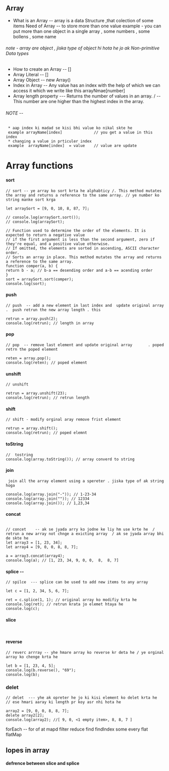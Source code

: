 ## Array

- What is an Array -- array is a data Structure ,that colection of some items
  Need of Array -- to store more than one value
  example - you can put more than one object in a single array ,
  some numbers , some bollens , some name

###### note - array are object , jiska type of object hi hota he jo ak Non-primitive Data types

- How to create an Array -- []
- Array Literal -- []
- Array Object -- new Array()
- Index in Array -- Any value has an index with the help of which we can access it which we write like this arrayNmae[number]
- Array length property --- Returns the number of values in an array. /
  -- This number are one higher than the highest index in the array.

###### NOTE --

     * aap index ki madad se kisi bhi value ko nikal skte he
     example arrayName[index]              // you get a value in this index
     * changing a value in prticuler index
     example  arrayName[index]  = value    // value are update

# Array functions

#### sort

```
// sort -- ye array ko sort krta he alphabticy /. This method mutates the array and returns a reference to the same array. // ye number ko string manke sort krga

let arraySort = [9, 0, 10, 8, 87, 7];

// console.log(arraySort.sort());
// console.log(arraySort);

// Function used to determine the order of the elements. It is expected to return a negative value
// if the first argument is less than the second argument, zero if they're equal, and a positive value otherwise.
// If omitted, the elements are sorted in ascending, ASCII character order.
// Sorts an array in place. This method mutates the array and returns a reference to the same array.
function comper(a, b) {
return b - a; // b-a == desending order and a-b == acending order
}
sort = arraySort.sort(comper);
console.log(sort);
```

#### push

```
// push  -- add a new element in last index and  update original array    .  push retrun the new array length . this

retrun = array.push(2);
console.log(retrun); // length in array

```

#### pop

```
// pop  -- remove last element and update original array       . poped retrn the poped element

reten = array.pop();
console.log(reten); // poped element
```

#### unshift

```
// unshift

retrun = array.unshift(23);
console.log(retrun); // retrun length

```

#### shift

```
// shift - modify orginal aray remove frist element

retrun = array.shift();
console.log(retrun); // poped elemnt

```

#### toString

```
//  tostring
console.log(array.toString()); // array converd to string
```

#### join

```
 join all the array element using a spereter . jiska type of ak string hoga

console.log(array.join("-")); // 1-23-34
console.log(array.join("")); // 12334
console.log(array.join()); // 1,23,34
```

#### concat

```

// concet    -- ak se jyada arry ko jodne ke liy hm use krte he  / retrun a new array not chnge a exicting array  / ak se jyada array bhi de skte he
let array3 = [1, 23, 34];
let array4 = [9, 0, 0, 8, 8, 7];

a = array3.concat(array4);
console.log(a); // [1, 23, 34, 9, 0, 0,  8,  8, 7]

```

#### splice --

```
// spilce  --- splice can be used to add new items to any array

let c = [1, 2, 34, 5, 6, 7];

ret = c.splice(1, 1); // original array ko modifiy krta he
console.log(ret); // retrun krata jo elemet htaya he
console.log(c);

```

#### slice

```


```

#### reverse

```
// reverc arrray -- yhe hmare array ko reverse kr deta he / ye orginal array ko chenge krta he

let b = [1, 23, 4, 5];
console.log(b.reverse(), "69");
console.log(b);

```

### delet

```
// delet  --- yhe ak opreter he jo ki kisi element ko delet krta he   // ese hmari aaray ki length pr koy asr nhi hota he

array2 = [9, 0, 0, 8, 8, 7];
delete array2[2];
console.log(array2); //[ 9, 0, <1 empty item>, 8, 8, 7 ]

```

forEach -- for of
at
mapd
filter
reduce
find
findIndex
some
every
flat
flatMap

## lopes in array

#### defrence between slice and splice
